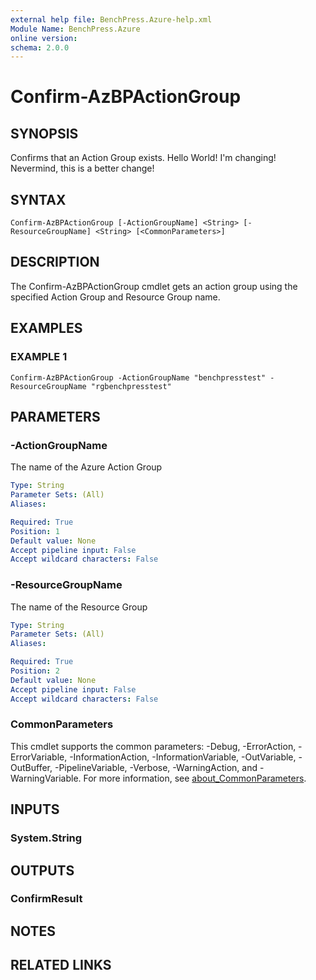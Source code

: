 ```yaml
---
external help file: BenchPress.Azure-help.xml
Module Name: BenchPress.Azure
online version:
schema: 2.0.0
---
```


# Confirm-AzBPActionGroup

## SYNOPSIS
Confirms that an Action Group exists.
Hello World!
I'm changing!
Nevermind, this is a better change!

## SYNTAX

```
Confirm-AzBPActionGroup [-ActionGroupName] <String> [-ResourceGroupName] <String> [<CommonParameters>]
```

## DESCRIPTION
The Confirm-AzBPActionGroup cmdlet gets an action group using the specified Action Group and Resource Group name.

## EXAMPLES

### EXAMPLE 1
```
Confirm-AzBPActionGroup -ActionGroupName "benchpresstest" -ResourceGroupName "rgbenchpresstest"
```

## PARAMETERS

### -ActionGroupName
The name of the Azure Action Group

```yaml
Type: String
Parameter Sets: (All)
Aliases:

Required: True
Position: 1
Default value: None
Accept pipeline input: False
Accept wildcard characters: False
```

### -ResourceGroupName
The name of the Resource Group

```yaml
Type: String
Parameter Sets: (All)
Aliases:

Required: True
Position: 2
Default value: None
Accept pipeline input: False
Accept wildcard characters: False
```

### CommonParameters
This cmdlet supports the common parameters: -Debug, -ErrorAction, -ErrorVariable, -InformationAction, -InformationVariable, -OutVariable, -OutBuffer, -PipelineVariable, -Verbose, -WarningAction, and -WarningVariable. For more information, see [about_CommonParameters](http://go.microsoft.com/fwlink/?LinkID=113216).

## INPUTS

### System.String
## OUTPUTS

### ConfirmResult
## NOTES

## RELATED LINKS
